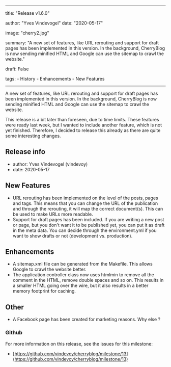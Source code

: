 ---

title: "Release v1.6.0"

author: "Yves Vindevogel"
date: "2020-05-17"

image: "cherry2.jpg"

summary: "A new set of features, like URL rerouting and support for draft pages has been implemented in this version. In the background, CherryBlog is now sending minified HTML and Google can use the sitemap to crawl the website."

draft: False

tags:
    - History
    - Enhancements
    - New Features

----------

A new set of features, like URL rerouting and support for draft pages has been implemented in this version. In the background, CherryBlog is now sending minified HTML and Google can use the sitemap to crawl the website.

This release is a bit later than foreseen, due to time limits.  These features were ready last week, but I wanted to include another feature, which is not yet finished.  Therefore, I decided to release this already as there are quite some interesting changes.

## Release info

- author: Yves Vindevogel (vindevoy)
- date: 2020-05-17

## New Features

- URL rerouting has been implemented on the level of the posts, pages and tags.  This means that you can change the URL of the publication and through the rerouting, it will map the correct document(s).  This can be used to make URLs more readable.
- Support for draft pages has been included.  If you are writing a new post or page, but you don't want it to be published yet, you can put it as draft in the meta data.  You can decide through the environment.yml if you want to show drafts or not (development vs. production).  

## Enhancements

- A sitemap.xml file can be generated from the Makefile.  This allows Google to crawl the website better.
- The application controller class now uses htmlmin to remove all the comment in the HTML, remove double spaces and so on.  This results in a smaller HTML going over the wire, but it also results in a better memory footprint for caching.

## Other

- A Facebook page has been created for marketing reasons.  Why else ?

### Github 

For more information on this release, see the issues for this milestone:

- [https://github.com/vindevoy/cherryblog/milestone/13](https://github.com/vindevoy/cherryblog/milestone/13)